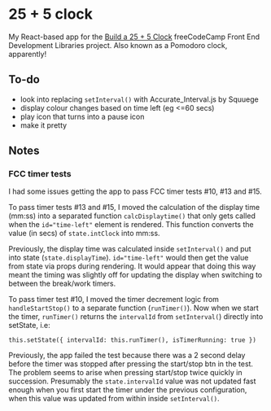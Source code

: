 # 25 + 5 clock

My React-based app for the [Build a 25 + 5 Clock](https://www.freecodecamp.org/learn/front-end-libraries/front-end-libraries-projects/build-a-25--5-clock) freeCodeCamp Front End Development Libraries project. Also known as a Pomodoro clock, apparently!

## To-do

- look into replacing `setInterval()` with Accurate_Interval.js by Squuege
- display colour changes based on time left (eg <=60 secs)
- play icon that turns into a pause icon
- make it pretty

## Notes

### FCC timer tests

I had some issues getting the app to pass FCC timer tests #10, #13 and #15.

To pass timer tests #13 and #15, I moved the calculation of the display time (mm:ss) into a separated function `calcDisplaytime()` that only gets called when the `id="time-left"` element is rendered. This function converts the value (in secs) of `state.intClock` into mm:ss.

Previously, the display time was calculated inside `setInterval()` and put into state (`state.displayTime`). `id="time-left"` would then get the value from state via props during rendering. It would appear that doing this way meant the timing was slightly off for updating the display when switching to between the break/work timers.

To pass timer test #10, I moved the timer decrement logic from `handleStartStop()` to a separate function (`runTimer()`). Now when we start the timer, `runTimer()` returns the `intervalId` from `setInterval(`) directly into setState, i.e:

`this.setState({ intervalId: this.runTimer(), isTimerRunning: true })`

Previously, the app failed the test because there was a 2 second delay before the timer was stopped after pressing the start/stop btn in the test. The problem seems to arise when pressing start/stop twice quickly in succession. Presumably the `state.intervalId` value was not updated fast enough when you first start the timer under the previous configuration, when this value was updated from within inside `setInterval()`.
